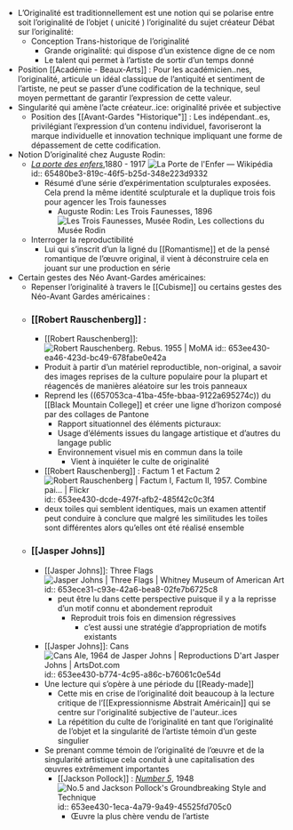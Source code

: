 - L’Originalité est traditionnellement est une notion qui se polarise entre soit l’originalité de l’objet ( unicité ) l’originalité du sujet créateur 
  Débat sur l’originalité:
	- Conception Trans-historique de l’originalité
		- Grande originalité: qui dispose d’un existence digne de ce nom
		- Le talent qui permet à l’artiste de sortir d’un temps donné
- Position [[Académie - Beaux-Arts]] : Pour les académicien..nes, l’originalité, articule un idéal classique de l’antiquité et sentiment de l’artiste, ne peut se passer d’une codification de la technique, seul moyen permettant de garantir l’expression de cette valeur.
- Singularité qui amène l’acte créateur..ice: originalité privée et subjective
	- Position des [[Avant-Gardes "Historique"]] : Les indépendant..es, privilégiant l’expression d’un contenu individuel, favoriseront la marque individuelle et innovation technique impliquant une forme de dépassement de cette codification.
- Notion D’originalité chez Auguste Rodin:
	- [*La porte des enfers*](https://fr.wikipedia.org/wiki/La_Porte_de_l%27Enfer),1880 - 1917 ![La Porte de l'Enfer — Wikipédia](https://upload.wikimedia.org/wikipedia/commons/c/c1/La_puerta_del_Infierno_.jpg)
	  id:: 65480be3-819c-46f5-b25d-348e223d9332
		- Résumé d’une série d’expérimentation sculpturales exposées. Cela prend la même identité sculpturale et la duplique trois fois pour agencer les Trois faunesses
			- Auguste Rodin: Les Trois Faunesses, 1896 ![Les Trois Faunesses, Musée Rodin, Les collections du Musée Rodin](https://collections.musee-rodin.fr/cache/637d135152b2764e7bb375ee/big.jpg)
	- Interroger la reproductibilité
		- Lui qui s’inscrit d’un la ligné du [[Romantisme]] et de la pensé romantique de l’œuvre original, il vient à déconstruire cela en jouant sur une production en série
- Certain gestes des Néo Avant-Gardes américaines:
	- Repenser l’originalité à travers le [[Cubisme]] ou certains gestes des Néo-Avant Gardes américaines :
	- ### [[Robert Rauschenberg]] :
		- [[Robert Rauschenberg]]: ![Robert Rauschenberg. Rebus. 1955 | MoMA](https://www.moma.org/media/W1siZiIsIjM3NTAwNCJdLFsicCIsImNvbnZlcnQiLCItcXVhbGl0eSA5MCAtcmVzaXplIDIwMDB4MTQ0MFx1MDAzZSJdXQ.jpg?sha=17d483a7ea7be817)
		  id:: 653ee430-ea46-423d-bc49-678fabe0e42a
		- Produit à partir d’un matériel reproductible, non-original, a savoir des images reprises de la culture populaire pour la plupart et réagencés de manières aléatoire sur les trois panneaux
		- Reprend les ((657053ca-41ba-45fe-bbaa-9122a695274c)) du [[Black Mountain College]] et créer une ligne d’horizon composé par des collages de Pantone
			- Rapport situationnel des éléments picturaux:
			- Usage d’éléments issues du langage artistique et d’autres du langage public
			- Environnement visuel mis en commun dans la toile
				- Vient à inquiéter le culte de originalité
		- [[Robert Rauschenberg]] : Factum 1 et Factum 2 ![Robert Rauschenberg | Factum I, Factum II, 1957. Combine pai… | Flickr](https://live.staticflickr.com/8531/8585341048_5156e31934_b.jpg)
		  id:: 653ee430-dcde-497f-afb2-485f42c0c3f4
		- deux toiles qui semblent identiques, mais un examen attentif peut conduire à conclure que malgré les similitudes les toiles sont différentes alors qu’elles ont été réalisé ensemble
	- ### [[Jasper Johns]]
		- [[Jasper Johns]]: Three Flags ![Jasper Johns | Three Flags | Whitney Museum of American Art](https://whitneymedia.org/assets/artwork/1060/80_32_cropped.jpeg)
		  id:: 653ece31-c93e-42a6-bea8-02fe7b6725c8
			- peut être lu dans cette perspective puisque il y a la reprisse d’un motif connu et abondement reproduit
				- Reproduit trois fois en dimension régressives
					- c’est aussi une stratégie d’appropriation de motifs existants
		- [[Jasper Johns]]: Cans ![Cans Ale, 1964 de Jasper Johns | Reproductions D'art Jasper Johns |  ArtsDot.com](https://artsdot.com/ADC/Art-ImgScreen-4.nsf/O/A-8XYBJG/$FILE/Jasper_johns-ale_cans.Jpg)
		  id:: 653ee430-b774-4c95-a86c-b76061c0e54d
		- Une lecture qui s’opère à une période du [[Ready-made]]
			- Cette mis en crise  de l’originalité doit beaucoup à la lecture critique de l’[[Expressionnisme Abstrait Américain]] qui se centre sur l'originalité subjective de l'auteur..ices
			- La répétition du culte de l’originalité en tant que l’originalité de l’objet et la singularité de l’artiste témoin d’un geste singulier
		- Se prenant comme témoin de l’originalité de l’œuvre et de la singularité artistique cela conduit à une capitalisation des œuvres extrêmement importantes
			- [[Jackson Pollock]] : [*Number 5*](https://en.wikipedia.org/wiki/No._5,_1948), 1948 ![No.5 and Jackson Pollock's Groundbreaking Style and Technique](https://www.singulart.com/blog/wp-content/uploads/2019/08/number-5.jpg)
			  id:: 653ee430-1eca-4a79-9a49-45525fd705c0
				- Œuvre la plus chère vendu de l’artiste
